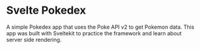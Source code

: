 # Svelte Pokedex

A simple Pokedex app that uses the Poke API v2 to get Pokemon data. This app was built with Sveltekit to practice the framework and learn about server side rendering.

